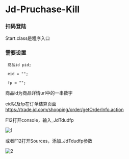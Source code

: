# Jd-Pruchase-Kill

### 扫码登陆
 
 Start.class是程序入口
 
 
### 需要设置
 
     商品id pid;
     
     eid = "";
     
     fp = "";

商品id为商品详情url中的一串数字

eid以及fp在订单结算页面 https://trade.jd.com/shopping/order/getOrderInfo.action

F12打开console，输入_JdTdudfp

![1](https://github.com/zhao458114067/Jd-Pruchase-Kill/blob/dev_zx/1.png?raw=true)

或者F12打开Sources，添加_JdTdudfp参数

![2](https://github.com/zhao458114067/Jd-Pruchase-Kill/blob/dev_zx/2.png?raw=true)

